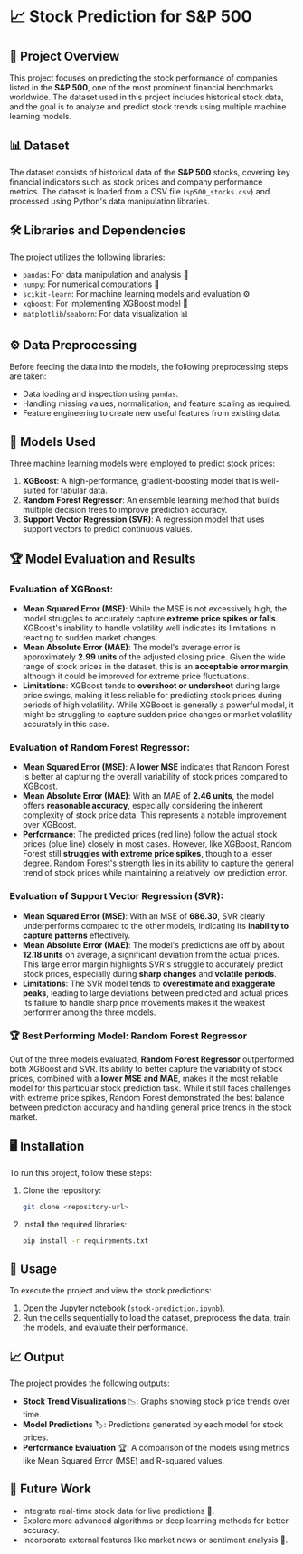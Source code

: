 # 📈 Stock Prediction for S&P 500

## 🌟 Project Overview

This project focuses on predicting the stock performance of companies listed in the **S&P 500**, one of the most prominent financial benchmarks worldwide. The dataset used in this project includes historical stock data, and the goal is to analyze and predict stock trends using multiple machine learning models.

## 📊 Dataset

The dataset consists of historical data of the **S&P 500** stocks, covering key financial indicators such as stock prices and company performance metrics. The dataset is loaded from a CSV file (`sp500_stocks.csv`) and processed using Python's data manipulation libraries.

## 🛠️ Libraries and Dependencies

The project utilizes the following libraries:

- `pandas`: For data manipulation and analysis 📑
- `numpy`: For numerical computations 🔢
- `scikit-learn`: For machine learning models and evaluation ⚙️
- `xgboost`: For implementing XGBoost model 🧠
- `matplotlib`/`seaborn`: For data visualization 📊

## ⚙️ Data Preprocessing

Before feeding the data into the models, the following preprocessing steps are taken:

- Data loading and inspection using `pandas`.
- Handling missing values, normalization, and feature scaling as required.
- Feature engineering to create new useful features from existing data.

## 🧠 Models Used

Three machine learning models were employed to predict stock prices:

1. **XGBoost**: A high-performance, gradient-boosting model that is well-suited for tabular data.
2. **Random Forest Regressor**: An ensemble learning method that builds multiple decision trees to improve prediction accuracy.
3. **Support Vector Regression (SVR)**: A regression model that uses support vectors to predict continuous values.

## 🏆 Model Evaluation and Results

### Evaluation of **XGBoost**:
- **Mean Squared Error (MSE)**: While the MSE is not excessively high, the model struggles to accurately capture **extreme price spikes or falls**. XGBoost's inability to handle volatility well indicates its limitations in reacting to sudden market changes.
- **Mean Absolute Error (MAE)**: The model's average error is approximately **2.99 units** of the adjusted closing price. Given the wide range of stock prices in the dataset, this is an **acceptable error margin**, although it could be improved for extreme price fluctuations.
- **Limitations**: XGBoost tends to **overshoot or undershoot** during large price swings, making it less reliable for predicting stock prices during periods of high volatility. While XGBoost is generally a powerful model, it might be struggling to capture sudden price changes or market volatility accurately in this case.

### Evaluation of **Random Forest Regressor**:
- **Mean Squared Error (MSE)**: A **lower MSE** indicates that Random Forest is better at capturing the overall variability of stock prices compared to XGBoost.
- **Mean Absolute Error (MAE)**: With an MAE of **2.46 units**, the model offers **reasonable accuracy**, especially considering the inherent complexity of stock price data. This represents a notable improvement over XGBoost.
- **Performance**: The predicted prices (red line) follow the actual stock prices (blue line) closely in most cases. However, like XGBoost, Random Forest still **struggles with extreme price spikes**, though to a lesser degree. Random Forest's strength lies in its ability to capture the general trend of stock prices while maintaining a relatively low prediction error.

### Evaluation of **Support Vector Regression (SVR)**:
- **Mean Squared Error (MSE)**: With an MSE of **686.30**, SVR clearly underperforms compared to the other models, indicating its **inability to capture patterns** effectively.
- **Mean Absolute Error (MAE)**: The model's predictions are off by about **12.18 units** on average, a significant deviation from the actual prices. This large error margin highlights SVR's struggle to accurately predict stock prices, especially during **sharp changes** and **volatile periods**.
- **Limitations**: The SVR model tends to **overestimate and exaggerate peaks**, leading to large deviations between predicted and actual prices. Its failure to handle sharp price movements makes it the weakest performer among the three models.

### 🏆 **Best Performing Model**: **Random Forest Regressor**

Out of the three models evaluated, **Random Forest Regressor** outperformed both XGBoost and SVR. Its ability to better capture the variability of stock prices, combined with a **lower MSE and MAE**, makes it the most reliable model for this particular stock prediction task. While it still faces challenges with extreme price spikes, Random Forest demonstrated the best balance between prediction accuracy and handling general price trends in the stock market.


## 🖥️ Installation

To run this project, follow these steps:

1. Clone the repository:
   ```bash
   git clone <repository-url>
   ```

2. Install the required libraries:
   ```bash
   pip install -r requirements.txt
   ```

## 🚀 Usage

To execute the project and view the stock predictions:

1. Open the Jupyter notebook (`stock-prediction.ipynb`).
2. Run the cells sequentially to load the dataset, preprocess the data, train the models, and evaluate their performance.

## 📈 Output

The project provides the following outputs:

- **Stock Trend Visualizations** 📉: Graphs showing stock price trends over time.
- **Model Predictions** 🏷️: Predictions generated by each model for stock prices.
- **Performance Evaluation** 🏆: A comparison of the models using metrics like Mean Squared Error (MSE) and R-squared values.

## 🔮 Future Work

- Integrate real-time stock data for live predictions 📅.
- Explore more advanced algorithms or deep learning methods for better accuracy.
- Incorporate external features like market news or sentiment analysis 📰.

